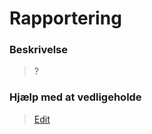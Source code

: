 # Rapportering

### Beskrivelse

> ?

### Hjælp med at vedligeholde

> [Edit](https://github.com/FMDatahub/Portal/blob/main/docs/Moduler/Rapportering/index.md)
